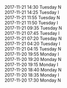 2017-11-21 14:30 Tuesday  N  
2017-11-21 14:25 Tuesday  I  
2017-11-21 11:55 Tuesday  N  
2017-11-21 11:50 Tuesday  I  
2017-11-21 09:35 Tuesday  N  
2017-11-21 07:45 Tuesday  I  
2017-11-21 07:20 Tuesday  N  
2017-11-21 04:20 Tuesday  I  
2017-11-21 04:15 Tuesday  N  
2017-11-20 19:55 Monday  I  
2017-11-20 19:20 Monday  N  
2017-11-20 19:15 Monday  I  
2017-11-20 18:40 Monday  N  
2017-11-20 18:35 Monday  I  
2017-11-20 17:30 Monday  N  
